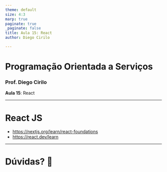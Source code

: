 ```yaml
---
theme: default
size: 4:3
marp: true
paginate: true
_paginate: false
title: Aula 15: React
author: Diego Cirilo

---
```

<style>
img {
  display: block;
  margin: 0 auto;
}
</style>

# <!-- fit --> Programação Orientada a Serviços

### Prof. Diego Cirilo

**Aula 15**: React

---
# React JS

- https://nextjs.org/learn/react-foundations
- https://react.dev/learn

---
# <!--fit--> Dúvidas? 🤔
